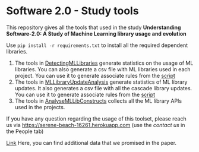 # Software 2.0 - Study tools
This repository gives all the tools that used in the study **Understanding Software-2.0: A Study of Machine Learning library usage and evolution**

Use `pip install -r requirements.txt` to install all the required dependent libraries.

1. The tools in [DetectingMLLibraries](https://github.com/maldil/software2.0-studytools/tree/master/DetectingMLLibraries) generate statistics on the usage of ML libraries. You can also generate a csv file with ML libraries used in each project. You can use it to generate associate rules from the [script](https://github.com/maldil/software2.0-studytools/tree/master/FPGrowth)  
2. The tools in [MLLibraryUpdateAnalysis](https://github.com/maldil/software2.0-studytools/tree/master/MLLibraryUpdateAnalysis) generate statistics of ML library updates. It also generates a csv file with all the cascade library updates. You can use it to generate associate rules from the [script](https://github.com/maldil/software2.0-studytools/tree/master/FPGrowth) 
3. The tools in [AnalyseMLLibConstructs](https://github.com/maldil/software2.0-studytools/tree/master/AnalyseMLLibConstructs) collects all the ML library APIs used in the projects. 

If you have any question regarding the usage of this toolset, please reach us via https://serene-beach-16261.herokuapp.com (use the *contact us* in the People tab)

[Link](https://github.com/maldil/software2.0-studytools/tree/master/Additional_Data) Here, you can find additional data that we promised in the paper.
